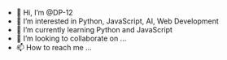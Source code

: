 - 👋 Hi, I’m @DP-12
- 👀 I’m interested in Python, JavaScript, AI, Web Development
- 🌱 I’m currently learning Python and JavaScript
- 💞️ I’m looking to collaborate on ...
- 📫 How to reach me ...

<!---
Dipa124/Dipa124 is a ✨ special ✨ repository because its `README.md` (this file) appears on your GitHub profile.
You can click the Preview link to take a look at your changes.
--->
